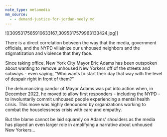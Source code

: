 ```yaml
---
note_type: metamedia
mm_source:
  - - demand-justice-for-jordan-neely.md
---
```


![[3095317585910633167_3095317579963133424.jpg]]

There is a direct correlation between the way
that the media, government officials, and the
NYPD villainize our unhoused neighbors and
the stigmatization and violence that they face.

Since taking office, New York City Mayor Eric Adams has
been outspoken about wanting to remove unhoused New
Yorkers off of the streets and subways - even saying, "Who
wants to start their day that way with the level of despair
right in front of them?"

The dehumanizing candor of Mayor Adams was put into
action when, in December 2022, he moved to allow first
responders - including the NYPD - to involuntarily commit
unhoused people experiencing a mental health crisis. This
move was highly denounced by organizations working to
combat the houselessness crisis with care and empathy.

But the blame cannot be laid squarely on Adams'
shoulders as the media has played an even larger role in
amplifying a narrative about unhoused New Yorkers...



